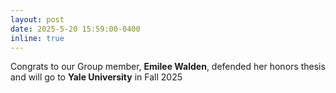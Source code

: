 ```yaml
---
layout: post
date: 2025-5-20 15:59:00-0400
inline: true
---
```


Congrats to our Group member, **Emilee Walden**, defended her honors thesis and will go to **Yale University** in Fall 2025
